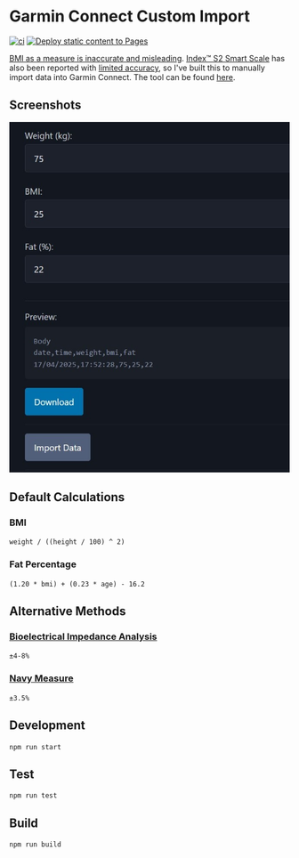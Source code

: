 # Garmin Connect Custom Import

[![ci](https://github.com/jamesmoriarty/garmin-connect-custom-import-data/actions/workflows/ci.yaml/badge.svg)](https://github.com/jamesmoriarty/garmin-connect-custom-import-data/actions/workflows/ci.yaml) [![Deploy static content to Pages](https://github.com/jamesmoriarty/garmin-connect-custom-import-data/actions/workflows/static.yml/badge.svg)](https://github.com/jamesmoriarty/garmin-connect-custom-import-data/actions/workflows/static.yml)

[BMI as a measure is inaccurate and misleading](https://www.medicalnewstoday.com/articles/265215). [Index™ S2 Smart Scale](https://www.garmin.com/en-NZ/p/679362) has also been reported with [limited accuracy](https://www.youtube.com/watch?v=lBgNZLh5vmg), so I've built this to manually import data into Garmin Connect. The tool can be found [here](https://www.jamesmoriarty.xyz/garmin-connect-custom-import-data/).

## Screenshots

![Screenshot of BMI Form](docs/screenshot.jpg)

## Default Calculations

### BMI

```
weight / ((height / 100) ^ 2)
```

### Fat Percentage

```
(1.20 * bmi) + (0.23 * age) - 16.2
```

## Alternative Methods

### [Bioelectrical Impedance Analysis](https://www.sciencedirect.com/science/article/pii/S2405457721002989)

```
±4-8%
```

### [Navy Measure](https://pubmed.ncbi.nlm.nih.gov/8437737/)

```
±3.5%
```

## Development

```
npm run start
```

## Test

```
npm run test
```

## Build

```
npm run build
```

